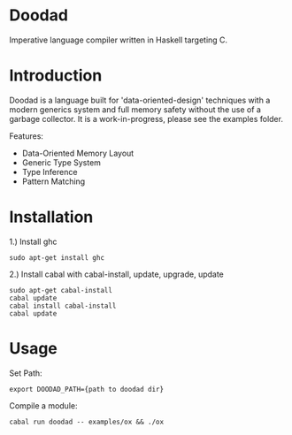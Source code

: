 # Doodad
Imperative language compiler written in Haskell targeting C.

# Introduction
Doodad is a language built for 'data-oriented-design' techniques with a modern generics system and full memory safety without the use of a garbage collector. It is a work-in-progress, please see the examples folder.

Features:
- Data-Oriented Memory Layout
- Generic Type System
- Type Inference
- Pattern Matching


# Installation
1.) Install ghc

    sudo apt-get install ghc
  
2.) Install cabal with cabal-install, update, upgrade, update

    sudo apt-get cabal-install
    cabal update
    cabal install cabal-install
    cabal update

# Usage

  Set Path:
    
    export DOODAD_PATH={path to doodad dir}

  Compile a module:
  
    cabal run doodad -- examples/ox && ./ox
